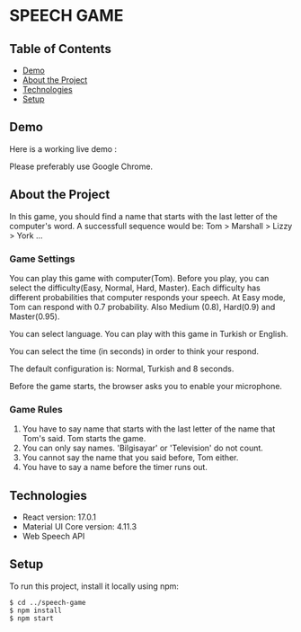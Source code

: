 # SPEECH GAME

## Table of Contents 
* [Demo](#demo)
* [About the Project](#about-the-project)
* [Technologies](#technologies)
* [Setup](#setup)

## Demo

Here is a working live demo : 

Please preferably use Google Chrome.

## About the Project

In this game, you should find a name that starts with the last letter of the computer's word. A successfull sequence would be: Tom > Marshall > Lizzy > York ...

### Game Settings

You can play this game with computer(Tom). Before you play, you can select the difficulty(Easy, Normal, Hard, Master). Each difficulty has different probabilities that computer responds your speech. At Easy mode, Tom can respond with 0.7 probability. Also Medium (0.8), Hard(0.9) and Master(0.95).

You can select language. You can play with this game in Turkish or English.

You can select the time (in seconds) in order to think your respond.

The default configuration is: Normal, Turkish and 8 seconds.

Before the game starts, the browser asks you to enable your microphone.

### Game Rules

1. You have to say name that starts with the last letter of the name that Tom's said. Tom starts the game.
2. You can only say names. 'Bilgisayar' or 'Television' do not count.
3. You cannot say the name that you said before, Tom either.
4. You have to say a name before the timer runs out.

## Technologies
* React version: 17.0.1
* Material UI Core version: 4.11.3
* Web Speech API

## Setup 

To run this project, install it locally using npm:

```
$ cd ../speech-game
$ npm install
$ npm start
```
